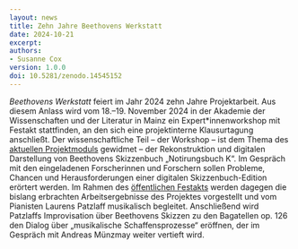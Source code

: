 ```yaml
---
layout: news
title: Zehn Jahre Beethovens Werkstatt
date: 2024-10-21
excerpt:
authors:
- Susanne Cox
version: 1.0.0
doi: 10.5281/zenodo.14545152
---
```



_Beethovens Werkstatt_ feiert im Jahr 2024 zehn Jahre Projektarbeit. Aus diesem Anlass wird vom 18.–19. November 2024 in der Akademie der Wissenschaften und der Literatur in Mainz ein Expert*innenworkshop mit Festakt stattfinden, an den sich eine projektinterne Klausurtagung anschließt.
Der wissenschaftliche Teil – der Workshop – ist dem Thema des [aktuellen Projektmoduls] gewidmet – der Rekonstruktion und digitalen Darstellung von Beethovens Skizzenbuch „Notirungsbuch K“. Im Gespräch mit den eingeladenen Forscherinnen und Forschern sollen Probleme, Chancen und Herausforderungen einer digitalen Skizzenbuch-Edition erörtert werden.
Im Rahmen des [öffentlichen Festakts] werden dagegen die bislang erbrachten Arbeitsergebnisse des Projektes vorgestellt und vom Pianisten Laurens Patzlaff musikalisch begleitet. Anschließend wird Patzlaffs Improvisation über Beethovens Skizzen zu den Bagatellen op. 126 den Dialog über „musikalische Schaffensprozesse“ eröffnen, der im Gespräch mit Andreas Münzmay weiter vertieft wird.

[aktuellen Projektmoduls]: https://beethovens-werkstatt.de/modul-4/
[Notirungsbuch K]: https://beethovens-werkstatt.de/zum-notirungsbuch-k/
[öffentlichen Festakts]: https://www.adwmainz.de/kalender/eintrag/zehn-jahre-beethovens-werkstatt-kompositionsprozesse-im-digitalen-fokus.html